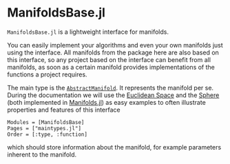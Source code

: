# ManifoldsBase.jl

`ManifoldsBase.jl` is a lightweight interface for manifolds.

You can easily implement your algorithms and even your own manifolds just using the interface.
All manifolds from the package here are also based on this interface, so any project based on the interface can benefit from all manifolds, as soon as a certain manifold provides implementations of the functions a project requires.

The main type is the [`AbstractManifold`](@ref). It represents the manifold per se.
During the documentation we will use the [Euclidean Space](https://juliamanifolds.github.io/Manifolds.jl/latest/manifolds/euclidean.html) and the [Sphere](https://juliamanifolds.github.io/Manifolds.jl/latest/manifolds/sphere.html) (both implemented in [Manifolds.jl](https://github.com/JuliaManifolds/Manifolds.jl)) as easy examples to often illustrate properties and features of this interface

```@autodocs
Modules = [ManifoldsBase]
Pages = ["maintypes.jl"]
Order = [:type, :function]
```

which should store information about the manifold, for example parameters inherent to the manifold.
